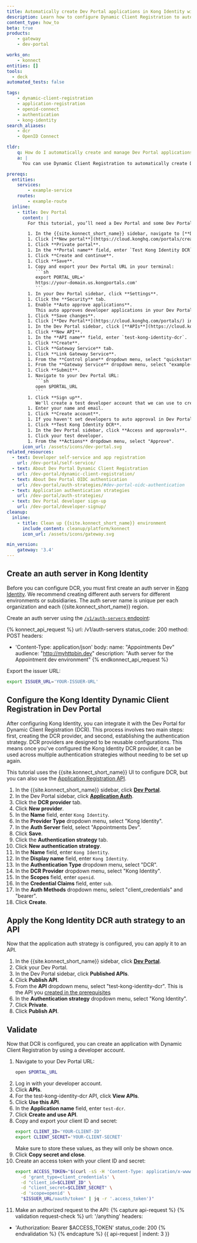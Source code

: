 ```yaml
---
title: Automatically create Dev Portal applications in Kong Identity with Dynamic Client Registration
description: Learn how to configure Dynamic Client Registration to automatically create Dev Portal applications in Kong Identity.
content_type: how_to
beta: true
products:
    - gateway
    - dev-portal

works_on:
    - konnect
entities: []
tools:
  - deck
automated_tests: false

tags:
    - dynamic-client-registration
    - application-registration
    - openid-connect
    - authentication
    - kong-identity
search_aliases:
    - dcr
    - OpenID Connect

tldr:
    q: How do I automatically create and manage Dev Portal applications in Kong Identity?
    a: |
      You can use Dynamic Client Registration to automatically create Dev Portal applications in [Kong Identity](/kong-identity/). First, create an auth server for Kong Identity and copy your Issuer URL. Then, create a new DCR provider in your Dev Portal settings and create a new auth strategy for DCR. Apply the auth strategy to published APIs.

prereqs:
  entities:
    services:
        - example-service
    routes:
        - example-route
  inline:
    - title: Dev Portal
      content: |
        For this tutorial, you’ll need a Dev Portal and some Dev Portal settings, like a published API, pre-configured. These settings are essential for Dev Portal to function but configuring them isn’t the focus of this guide. If you don't have these settings already configured, follow these steps to pre-configure them:

        1. In the {{site.konnect_short_name}} sidebar, navigate to [**Dev Portal**](https://cloud.konghq.com/portals/).
        1. Click [**New portal**](https://cloud.konghq.com/portals/create).
        1. Click **Private portal**.
        1. In the **Portal name** field, enter `Test Kong Identity DCR`.
        1. Click **Create and continue**.
        1. Click **Save**.
        1. Copy and export your Dev Portal URL in your terminal:
           ```sh
           export PORTAL_URL='
           https://your-domain.us.kongportals.com'
           ```
        1. In your Dev Portal sidebar, click **Settings**.
        1. Click the **Security** tab.
        1. Enable **Auto approve applications**. 
           This auto approves developer applications in your Dev Portal and makes it easier to test. 
        1. Click **Save changes**.
        1. Click [**Dev Portal**](https://cloud.konghq.com/portals/) in the sidebar.
        1. In the Dev Portal sidebar, click [**APIs**](https://cloud.konghq.com/portals/apis/).
        1. Click **New API**.
        1. In the **API name** field, enter `test-kong-identity-dcr`.
        1. Click **Create**.
        1. Click **Gateway Service** tab.
        1. Click **Link Gateway Service**.
        1. From the **Control plane** dropdown menu, select "quickstart".
        1. From the **Gateway Service** dropdown menu, select "example-service".
        1. Click **Submit**.
        1. Navigate to your Dev Portal URL:
           ```sh
           open $PORTAL_URL
           ```
        1. Click **Sign up**.
           We'll create a test developer account that we can use to create a DCR app.
        1. Enter your name and email.
        1. Click **Create account**.
        1. If you haven't set developers to auto approval in Dev Portal, in the {{site.konnect_short_name}} sidebar, navigate to [**Dev Portal**](https://cloud.konghq.com/portals/).
        1. Click **Test Kong Identity DCR**.
        1. In the Dev Portal sidebar, click **Access and approvals**.
        1. Click your test developer.
        1. From the **Actions** dropdown menu, select "Approve". 
      icon_url: /assets/icons/dev-portal.svg
related_resources:
  - text: Developer self-service and app registration
    url: /dev-portal/self-service/
  - text: About Dev Portal Dynamic Client Registration
    url: /dev-portal/dynamic-client-registration/
  - text: About Dev Portal OIDC authentication
    url: /dev-portal/auth-strategies/#dev-portal-oidc-authentication
  - text: Application authentication strategies
    url: /dev-portal/auth-strategies/
  - text: Dev Portal developer sign-up
    url: /dev-portal/developer-signup/
cleanup:
  inline:
    - title: Clean up {{site.konnect_short_name}} environment
      include_content: cleanup/platform/konnect
      icon_url: /assets/icons/gateway.svg

min_version:
    gateway: '3.4'
---
```


## Create an auth server in Kong Identity

Before you can configure DCR, you must first create an auth server in [Kong Identity](/kong-identity/). We recommend creating different auth servers for different environments or subsidiaries. The auth server name is unique per each organization and each {{site.konnect_short_name}} region.

Create an auth server using the [`/v1/auth-servers` endpoint](/api/konnect/kong-identity/v1/#/operations/createAuthServer):

<!--vale off-->
{% konnect_api_request %}
url: /v1/auth-servers
status_code: 200
method: POST
headers:
  - 'Content-Type: application/json'
body:
  name: "Appointments Dev"
  audience: "http://myhttpbin.dev"
  description: "Auth server for the Appointment dev environment"
{% endkonnect_api_request %}

Export the issuer URL:
```sh
export ISSUER_URL='YOUR-ISSUER-URL'
```

## Configure the Kong Identity Dynamic Client Registration in Dev Portal

After configuring Kong Identity, you can integrate it with the Dev Portal for Dynamic Client Registration (DCR). This process involves two main steps: first, creating the DCR provider, and second, establishing the authentication strategy. DCR providers are designed to be reusable configurations. This means once you've configured the Kong Identity DCR provider, it can be used across multiple authentication strategies without needing to be set up again.

This tutorial uses the {{site.konnect_short_name}} UI to configure DCR, but you can also use the [Application Registration API](/api/konnect/application-auth-strategies/v2/#/operations/).

1. In the {{site.konnect_short_name}} sidebar, click [**Dev Portal**](https://cloud.konghq.com/portals/).
1. In the Dev Portal sidebar, click [**Application Auth**](https://cloud.konghq.com/portals/application-auth).
1. Click the **DCR provider** tab.
1. Click **New provider**.
1. In the **Name** field, enter `Kong Identity`.
1. In the **Provider Type** dropdown menu, select "Kong Identity".
1. In the **Auth Server** field, select "Appointments Dev".
1. Click **Save**.
1. Click the **Authentication strategy** tab.
1. Click **New authentication strategy**.
1. In the **Name** field, enter `Kong Identity`.
1. In the **Display name** field, enter `Kong Identity`.
1. In the **Authentication Type** dropdown menu, select "DCR".
1. In the **DCR Provider** dropdown menu, select "Kong Identity".
1. In the **Scopes** field, enter `openid`.
1. In the **Credential Claims** field, enter `sub`.
1. In the **Auth Methods** dropdown menu, select "client_credentials" and "bearer".
1. Click **Create**.

## Apply the Kong Identity DCR auth strategy to an API

Now that the application auth strategy is configured, you can apply it to an API.

1. In the {{site.konnect_short_name}} sidebar, click [**Dev Portal**](https://cloud.konghq.com/portals/).
1. Click your Dev Portal.
1. In the Dev Portal sidebar, click **Published APIs**.
1. Click **Publish API**.
1. From the **API** dropdown menu, select "test-kong-identity-dcr". This is the API you [created in the prerequisites](#dev-portal)
1. In the **Authentication strategy** dropdown menu, select "Kong Identity". 
1. Click **Private**.
1. Click **Publish API**.

## Validate

Now that DCR is configured, you can create an application with Dynamic Client Registration by using a developer account.

1. Navigate to your Dev Portal URL:
   ```sh
   open $PORTAL_URL
   ```
1. Log in with your developer account.
1. Click **APIs**.
1. For the test-kong-identity-dcr API, click **View APIs**.
1. Click **Use this API**.
1. In the **Application name** field, enter `test-dcr`.
1. Click **Create and use API**.
1. Copy and export your client ID and secret:
   ```sh
   export CLIENT_ID='YOUR-CLIENT-ID'
   export CLIENT_SECRET='YOUR-CLIENT-SECRET'
   ```
   Make sure to store these values, as they will only be shown once.
1. Click **Copy secret and close**.
1. Create an access token with your client ID and secret:
   ```sh
   export ACCESS_TOKEN="$(curl -sS -H 'Content-Type: application/x-www-form-urlencoded' \
     -d 'grant_type=client_credentials' \
     -d "client_id=$CLIENT_ID" \
     -d "client_secret=$CLIENT_SECRET" \
     -d 'scope=openid' \
     "$ISSUER_URL/oauth/token" | jq -r '.access_token')"
   ```
1. Make an authorized request to the API:
{% capture api-request %}
{% validation request-check %}
url: '/anything'
headers:
  - 'Authorization: Bearer $ACCESS_TOKEN'
status_code: 200
{% endvalidation %}
{% endcapture %}
{{ api-request | indent: 3 }}